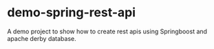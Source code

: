 # demo-spring-rest-api
A demo project to show how to create rest apis using Springboost and apache derby database.

